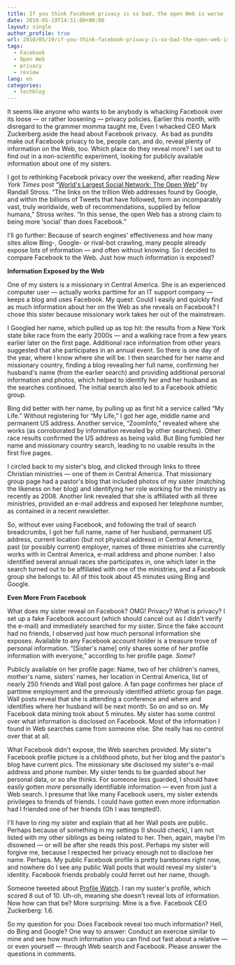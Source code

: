```yaml
---
title: If you think Facebook privacy is so bad, the open Web is worse
date: 2010-05-19T14:51:00+00:00
layout: single
author_profile: true
url: 2010/05/19/if-you-think-facebook-privacy-is-so-bad-the-open-web-is-worse/
tags:
  - Facebook
  - Open Web
  - privacy
  - review
lang: en
categories: 
  - techblog
---
```

It seems like anyone who wants to be anybody is whacking Facebook over its loose — or rather loosening — privacy policies. Earlier this month, with disregard to the grammer momma taught me, Even I whacked CEO Mark Zuckerberg aside the head about Facebook privacy.  As bad as pundits make out Facebook privacy to be, people can, and do, reveal plenty of information on the Web, too. Which place do they reveal more? I set out to find out in a non-scientific experiment, looking for publicly available information about one of my sisters. 

I got to rethinking Facebook privacy over the weekend, after reading _New York Times_ post “[World's Largest Social Network: The Open Web](http://www.nytimes.com/2010/05/16/business/16digi.html)” by Randall Stross. “The links on the trillion Web addresses found by Google, and within the billions of Tweets that have followed, form an incomparably vast, truly worldwide, web of recommendations, supplied by fellow humans,” Stross writes. “In this sense, the open Web has a strong claim to being more &#8216;social' than does Facebook.” 

I'll go further: Because of search engines' effectiveness and how many sites allow Bing-, Google- or rival-bot crawling, many people already expose lots of information — and often without knowing. So I decided to compare Facebook to the Web. Just how much information is exposed? 

**Information Exposed by the Web** 

One of my sisters is a missionary in Central America. She is an experienced computer user — actually works parttime for an IT support company — keeps a blog and uses Facebook. My quest: Could I easily and quickly find as much information about her on the Web as she reveals on Facebook? I chose this sister because missionary work takes her out of the mainstream. 

I Googled her name, which pulled up as top hit: the results from a New York state bike race from the early 2000s — and a walking race from a few years earlier later on the first page. Additional race information from other years suggested that she participates in an annual event. So there is one day of the year, where I know where she will be. I then searched for her name and missionary country, finding a blog revealing her full name, confirming her husband's name (from the earlier search) and providing additional personal information and photos, which helped to identify her and her husband as the searches continued. The initial search also led to a Facebook athletic group. 

Bing did better with her name, by pulling up as first hit a service called “My Life.” Without registering for “My Life,” I got her age, middle name and permanent US address. Another service, “ZoomInfo,” revealed where she works (as corroborated by information revealed by other searches). Other race results confirmed the US address as being valid. But Bing fumbled her name and missionary country search, leading to no usable results in the first five pages. 

I circled back to my sister's blog, and clicked through links to three Christian ministries — one of them in Central America. That missionary group page had a pastor's blog that included photos of my sister (matching the likeness on her blog) and identifying her role working for the ministry as recently as 2008. Another link revealed that she is affiliated with all three ministries, provided an e-mail address and exposed her telephone number, as contained in a recent newsletter. 

So, without ever using Facebook, and following the trail of search breadcrumbs, I got her full name, name of her husband, permanent US address, current location (but not physical address) in Central America, past (or possibly current) employer, names of three ministries she currently works with in Central America, e-mail address and phone number. I also identified several annual races she participates in, one which later in the search turned out to be affiliated with one of the ministries, and a Facebook group she belongs to. All of this took about 45 minutes using Bing and Google. 

**Even More From Facebook** 

What does my sister reveal on Facebook? OMG! Privacy? What is privacy? I set up a fake Facebook account (which should cancel out as I didn't verify the e-mail) and immediately searched for my sister. Since the fake account had no friends, I observed just how much personal information she  exposes. Available to any Facebook account holder is a treasure trove of personal information. “[Sister's name] only shares some of her profile information with everyone,” according to her profile page. _Some_? 

Publicly available on her profile page: Name, two of her children's names, mother's name, sisters' names, her location in Central America, list of nearly 250 friends and Wall post galore. A fan page confirmes her place of parttime employment and the previously identified athletic group fan page. Wall posts reveal that she is attending a conference and where and identifies where her husband will be next month. So on and so on. My Facebook data mining took about 5 minutes. My sister has some control over what information is disclosed on Facebook. Most of the information I found in Web searches came from someone else. She really has no control over that at all. 

What Facebook didn't expose, the Web searches provided. My sister's Facebook profile picture is a childhood photo, but her blog and the pastor's blog have current pics. The missionary site disclosed my sister's e-mail address and phone number. My sister tends to be guarded about her personal data, or so she thinks. For someone less guarded, I should have easily gotten _more_ personally identifiable information — even from just a Web search. I presume that like many Facebook users, my sister extends privileges to friends of friends. I could have gotten even more information had I friended one of her friends (Oh I was tempted!). 

I'll have to ring my sister and explain that all her Wall posts are public. Perhaps because of something in my settings (I should check), I am not listed with my other siblings as being related to her. Then, again, maybe I'm disowned — or will be after she reads this post. Perhaps my sister will forgive me, because I respected her privacy enough not to disclose her name. Perhaps. My public Facebook profile is pretty barebones right now, and nowhere do I see any public Wall posts that would reveal my sister's identity. Facebook friends probably could ferret out her name, though. 

Someone tweeted about [Profile Watch](http://www.profilewatch.org/). I ran my suster's profile, which scored 8 out of 10. Uh-oh, meaning she doesn't reveal lots of information. Now how can that be? More surprising: Mine is a five. Facebook CEO Zuckerberg: 1.6. 

So my question for you: Does Facebook reveal too much information? Hell, do Bing and Google? One way to answer: Conduct an exercise similar to mine and see how much information you can find out fast about a relative — or even yourself — through Web search and Facebook. Please answer the questions in comments.